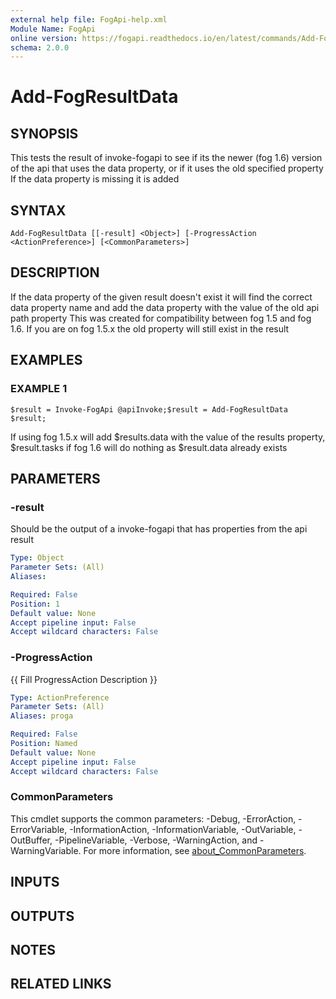 ```yaml
---
external help file: FogApi-help.xml
Module Name: FogApi
online version: https://fogapi.readthedocs.io/en/latest/commands/Add-FogResultData
schema: 2.0.0
---
```


# Add-FogResultData

## SYNOPSIS
This tests the result of invoke-fogapi to see if its the newer (fog 1.6) version of the api that uses the data property, or if it uses the old specified property
If the data property is missing it is added

## SYNTAX

```
Add-FogResultData [[-result] <Object>] [-ProgressAction <ActionPreference>] [<CommonParameters>]
```

## DESCRIPTION
If the data property of the given result doesn't exist it will find the correct data property name and add the data property with the value of the old api path property
This was created for compatibility between fog 1.5 and fog 1.6.
If you are on fog 1.5.x the old property will still exist in the result

## EXAMPLES

### EXAMPLE 1
```
$result = Invoke-FogApi @apiInvoke;$result = Add-FogResultData $result;
```

If using fog 1.5.x will add $results.data with the value of the results property, $result.tasks if fog 1.6 will do nothing as $result.data already exists

## PARAMETERS

### -result
Should be the output of a invoke-fogapi that has properties from the api result

```yaml
Type: Object
Parameter Sets: (All)
Aliases:

Required: False
Position: 1
Default value: None
Accept pipeline input: False
Accept wildcard characters: False
```

### -ProgressAction
{{ Fill ProgressAction Description }}

```yaml
Type: ActionPreference
Parameter Sets: (All)
Aliases: proga

Required: False
Position: Named
Default value: None
Accept pipeline input: False
Accept wildcard characters: False
```

### CommonParameters
This cmdlet supports the common parameters: -Debug, -ErrorAction, -ErrorVariable, -InformationAction, -InformationVariable, -OutVariable, -OutBuffer, -PipelineVariable, -Verbose, -WarningAction, and -WarningVariable. For more information, see [about_CommonParameters](http://go.microsoft.com/fwlink/?LinkID=113216).

## INPUTS

## OUTPUTS

## NOTES

## RELATED LINKS
